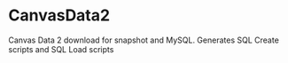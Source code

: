 # CanvasData2
Canvas Data 2 download for snapshot and MySQL. Generates SQL Create scripts and SQL Load scripts
